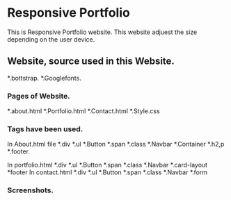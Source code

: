 # Responsive Portfolio

This is Responsive Portfolio website. This website adjuest the size depending on the user device.   


## Website, source used in this Website.
*.bottstrap.
*.Googlefonts.

### Pages of Website.
*.about.html
*.Portfolio.html
*.Contact.html
*.Style.css

### Tags have been used.
In About.html file
*.div
*.ul
*.Button
*.span
*.class
*.Navbar
*.Container
*.h2,p
*.footer.

In portfolio.html
*.div
*.ul
*.Button
*.span
*.class
*.Navbar
*.card-layout
*footer
In contact.html
*.div
*.ul
*.Button
*.span
*.class
*.Navbar
*.form

### Screenshots.


